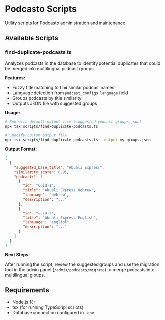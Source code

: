 # Podcasto Scripts

Utility scripts for Podcasto administration and maintenance.

## Available Scripts

### find-duplicate-podcasts.ts

Analyzes podcasts in the database to identify potential duplicates that could be merged into multilingual podcast groups.

**Features:**
- Fuzzy title matching to find similar podcast names
- Language detection from `podcast_configs.language` field
- Groups podcasts by title similarity
- Outputs JSON file with suggested groups

**Usage:**

```bash
# Run with default output file (suggested-podcast-groups.json)
npx tsx scripts/find-duplicate-podcasts.ts

# Specify custom output file
npx tsx scripts/find-duplicate-podcasts.ts --output my-groups.json
```

**Output Format:**

```json
[
  {
    "suggested_base_title": "Abuali Express",
    "similarity_score": 0.95,
    "podcasts": [
      {
        "id": "uuid-1",
        "title": "Abuali Express Hebrew",
        "language": "hebrew",
        "description": "..."
      },
      {
        "id": "uuid-2",
        "title": "Abuali Express English",
        "language": "english",
        "description": "..."
      }
    ]
  }
]
```

**Next Steps:**

After running the script, review the suggested groups and use the migration tool in the admin panel (`/admin/podcasts/migrate`) to merge podcasts into multilingual groups.

## Requirements

- Node.js 18+
- tsx (for running TypeScript scripts)
- Database connection configured in `.env`
